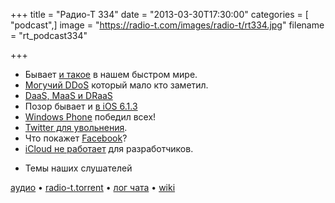+++
title = "Радио-Т 334"
date = "2013-03-30T17:30:00"
categories = [ "podcast",]
image = "https://radio-t.com/images/radio-t/rt334.jpg"
filename = "rt_podcast334"

+++

* Бывает [и такое](http://arstechnica.com/information-technology/2013/03/epic-uptime-achievement-can-you-beat-16-years/) в нашем быстром мире.
* [Могучий DDoS](http://www.zdnet.com/the-largest-ddos-attack-didnt-break-the-internet-but-it-did-try-7000013225/) который мало кто заметил.
* [DaaS, MaaS и DRaaS](http://readwrite.com/2013/03/29/the-next-phase-of-cloud-computing-daas-maas-draas)
* Позор бывает и [в iOS 6.1.3](http://news.cnet.com/8301-13579_3-57576501-37/some-ios-6.1.3-users-hit-by-battery-drain-and-wi-fi-issues/?subj=cnet&tag=title)
* [Windows Phone](http://www.zdnet.com/windows-phone-outsells-iphone-in-seven-markets-blackberry-in-26-7000013236/) победил всех!
* [Twitter для увольнения](http://www.popsci.com/technology/article/2013-03/ask-website-if-your-twitter-will-get-you-fired?dom=fb&src=SOC).
* Что покажет [Facebook](http://gizmodo.com/5992881/)?
* [iCloud не работает](http://www.theverge.com/2013/3/26/4148628/why-doesnt-icloud-just-work) для разработчиков.
- Темы наших слушателей

[аудио](http://cdn.radio-t.com/rt_podcast334.mp3) • [radio-t.torrent](http://cdn.radio-t.com/torrents/rt_podcast334.mp3.torrent) • [лог чата](http://chat.radio-t.com/logs/radio-t-334.html) • [wiki](http://wiki.radio-t.com/%D0%92%D1%8B%D0%BF%D1%83%D1%81%D0%BA_334)<audio src="http://cdn.radio-t.com/rt_podcast334.mp3" preload="none"></audio>
